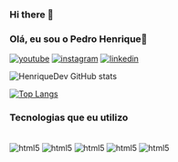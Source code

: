 ### Hi there 👋

### Olá, eu sou o Pedro Henrique👋

[![youtube](https://img.shields.io/badge/YouTube-FF0000?style=for-the-badge&logo=youtube&logoColor=white)]()
[![instagram](https://img.shields.io/badge/Instagram-E4405F?style=for-the-badge&logo=instagram&logoColor=white)](https://www.instagram.com/henrique_dev_/)
[![linkedin](https://img.shields.io/badge/LinkedIn-0077B5?style=for-the-badge&logo=linkedin&logoColor=white)](https://www.linkedin.com/in/pedro-henrique-05a09a235/)

![HenriqueDev GitHub stats](https://github-readme-stats.vercel.app/api?username=DevPedrogit&show_icons=true&theme=radical)

[![Top Langs](https://github-readme-stats.vercel.app/api/top-langs/?username=DevPedrogit&langs_count=8)](https://github.com/anuraghazra/github-readme-stats)


### Tecnologias que eu utilizo

<div style="display: inline_block"><br>
    <img src="https://img.shields.io/badge/HTML5-E34F26?style=for-the-badge&logo=html5&logoColor=white" alt="html5" align="center"/>
    <img src="https://img.shields.io/badge/CSS3-1572B6?style=for-the-badge&logo=css3&logoColor=white" alt="html5" align="center"/>
    <img src="https://img.shields.io/badge/JavaScript-F7DF1E?style=for-the-badge&logo=javascript&logoColor=black" alt="html5" align="center"/>
    <img src="https://img.shields.io/badge/Sass-CC6699?style=for-the-badge&logo=sass&logoColor=white" alt="html5" align="center"/>
    <img src="https://img.shields.io/badge/Bootstrap-563D7C?style=for-the-badge&logo=bootstrap&logoColor=white" alt="html5" align="center"/>
</div>
